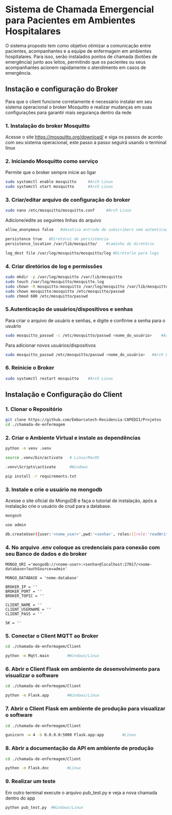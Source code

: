 # Sistema de Chamada Emergencial para Pacientes em Ambientes Hospitalares

O sistema proposto tem como objetivo otimizar a comunicação entre pacientes, acompanhantes e a equipe de enfermagem em ambientes hospitalares. Para isso, serão instalados pontos de chamada (botões de emergência) junto aos leitos, permitindo que os pacientes ou seus acompanhantes acionem rapidamente o atendimento em casos de emergência.


##  **Instação e configuração do Broker**

Para que o client funcione corretamente é necessário instalar em seu sistema operacional o broker Mosquitto e realizar mudanças em suas configurações para garantir mais segurança dentro da rede 

### **1. Instalação do broker Mosquitto**
Acesse o site https://mosquitto.org/download/ e siga os passos de acordo com seu sistema operacional, este passo a passo seguirá usando o terminal linux

### **2. Iniciando Mosquitto como serviço**
Permite que o broker sempre inicie ao ligar
```bash
sudo systemctl enable mosquitto     #Arch Linux
sudo systemctl start mosquitto      #Arch Linux
```
### **3. Criar/editar arquivo de configuração do broker**
```bash
sudo nano /etc/mosquitto/mosquitto.conf     #Arch Linux
```

Adicione/edite as seguintes linhas do arquivo
```bash
allow_anonymous false   #desativa entrada de subscribers sem autenticação
```

```bash
persistence true   #Diretórui de persistência
persistence_location /var/lib/mosquitto/    #caminho do diretório
```

```bash
log_dest file /var/log/mosquitto/mosquitto/log #Diretoŕio para logs
```

### **4. Criar diretórios de log e permissões**
```bash
sudo mkdir -p /var/log/mosquitto /var/lib/mosquitto
sudo touch /var/log/mosquitto/mosquitto.log
sudo chown -R mosquitto:mosquitto /var/log/mosquitto /var/lib/mosquitto
sudo chown mosquitto:mosquitto /etc/mosquitto/passwd
sudo chmod 600 /etc/mosquitto/passwd
```
### **5.Autenticação de usuários/dispositivos e senhas**
Para criar o arquivo de usuário e senhas, e digite e confirme a senha para o usuário
```bash
sudo mosquitto_passwd -c /etc/mosquitto/passwd <nome_do_usuário>    #Arch Linux
```

Para adicionar novos usuários/dispositivos
```bash
sudo mosquitto_passwd /etc/mosquitto/passwd <nome_do_usuário>   #Arch Linux 
```

### **6. Reinicie o Broker**
```bash
sudo systemctl restart mosquitto    #Arch Linux
```

## **Instalação e Configuração do Client**

### **1. Clonar o Repositório**

```bash
git clone https://github.com/Embarcatech-Residencia-CAPEDII/Projetos
cd ./chamada-de-enfermagem
```

### **2. Criar o Ambiente Virtual e instale as dependências**
```bash
python -m venv .venv
```

```bash
source .venv/bin/activate   # Linux/MacOS
```

```bash
.venv\Scripts\activate      #Windows
```

```bash
pip install -r requirements.txt
```


### **3. Instale e crie o usuário no mongodb**
Acesse o site oficial do MongoDB e faça o tutorial de instalação, após a instalação crie o usuário de crud para a database.

```bash
mongosh
```
```bash
use admin
```
```bash
db.createUser({user:'<nome_user>',pwd:'<senha>', roles:[{role:'readWrite',db:'<nome-database>'}]})
```
### **4. No arquivo .env coloque as credenciais para conexão com seu Banco de dados e do broker**
```
MONGO_URI ='mongodb://<nome-user>:<senha>@localhost:27017/<nome-database>?authSource=admin'

MONGO_DATABASE = 'nome-database'

BROKER_IP = ''
BROKER_PORT = ''
BROKER_TOPIC = ''

CLIENT_NAME = ''
CLIENT_USERNAME = ''
CLIENT_PASS = ''

SK = ''

```

### **5. Conectar o Client MQTT ao Broker**
```bash
cd ./chamada-de-enfermagem/Client
```
```bash
python -m Mqtt.main        #Windows/Linux
```
### **6. Abrir o Client Flask em ambiente de desenvolvimento para visualizar o software**
```bash
cd ./chamada-de-enfermagem/Client
```
```bash
python -m Flask.app        #Windows/Linux
```

### **7. Abrir o Client Flask em ambiente de produção para visualizar o software**
```bash
cd ./chamada-de-enfermagem/Client
```
```bash
gunicorn -w 4 -b 0.0.0.0:5000 Flask.app:app        #Linux
```

### **8. Abrir a documentação da API em ambiente de produção**
```bash
cd ./chamada-de-enfermagem/Client
```
```bash
python -m Flask.doc        #Linux
```


### **9. Realizar um teste**
Em outro terminal execute o arquivo pub_test.py e veja a nova chamada dentro do app 
```bash
python pub_test.py  #Windows/Linux
```

